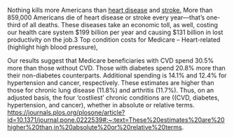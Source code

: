 Nothing kills more Americans than [heart disease](https://www.cdc.gov/heartdisease/about.htm) and [stroke.](https://www.cdc.gov/stroke) More than 859,000 Americans die of heart disease or stroke every year—that’s one-third of all deaths. These diseases take an economic toll, as well, costing our health care system $199 billion per year and causing $131 billion in lost productivity on the job.3  Top condition costs for Medicare – Heart-related (highlight high blood pressure), 


Our results suggest that Medicare beneficiaries with CVD spend 30.5% more than those without CVD. Those with diabetes spend 20.8% more than their non-diabetes counterparts. Additional spending is 14.1% and 12.4% for hypertension and cancer, respectively. These estimates are higher than those for chronic lung disease (11.8%) and arthritis (11.7%). Thus, on an adjusted basis, the four ‘costliest’ chronic conditions are ((CVD, diabetes, hypertension, and cancer), whether in absolute or relative terms.
https://journals.plos.org/plosone/article?id=10.1371/journal.pone.0222539#:~:text=These%20estimates%20are%20higher%20than,in%20absolute%20or%20relative%20terms.
